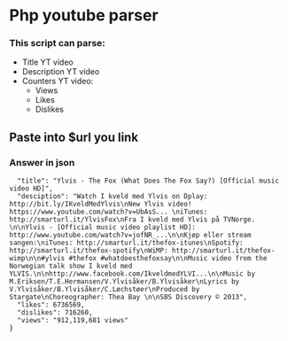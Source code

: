 # Php youtube parser

### This script can parse:
* Title YT video
* Description YT video
* Counters YT video:
  * Views
  * Likes
  * Dislikes
  
## Paste into **$url** you link

### Answer in json
```{
  "title": "Ylvis - The Fox (What Does The Fox Say?) [Official music video HD]",
  "desciption": "Watch I kveld med Ylvis on Dplay: http://bit.ly/IKveldMedYlvis\nNew Ylvis video! https://www.youtube.com/watch?v=UbAsS... \niTunes: http://smarturl.it/YlvisFox\nFra I kveld med Ylvis på TVNorge. \n\nYlvis - [Official music video playlist HD]: http://www.youtube.com/watch?v=jofNR_...\n\nKjøp eller stream sangen:\niTunes: http://smarturl.it/thefox-itunes\nSpotify: http://smarturl.it/thefox-spotify\nWiMP: http://smarturl.it/thefox-wimp\n\n#ylvis #thefox #whatdoesthefoxsay\n\nMusic video from the Norwegian talk show I kveld med YLVIS.\n\nhttp://www.facebook.com/IkveldmedYLVI...\n\nMusic by M.Eriksen/T.E.Hermansen/V.Ylvisåker/B.Ylvisåker\nLyrics by V.Ylvisåker/B.Ylvisåker/C.Løchstøer\nProduced by Stargate\nChoreographer: Thea Bay \n\nSBS Discovery © 2013",
  "likes": 6736569,
  "dislikes": 716260,
  "views": "912,119,681 views"
}
